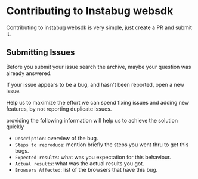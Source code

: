 # Contributing to Instabug websdk
Contributing to instabug websdk is very simple, just create a PR and submit it.

## Submitting Issues
Before you submit your issue search the archive, maybe your question was already answered.

If your issue appears to be a bug, and hasn't been reported, open a new issue.

Help us to maximize the effort we can spend fixing issues and adding new features, by not reporting duplicate issues.

providing the following information will help us to achieve the solution quickly
- `Description`: overview of the bug.
- `Steps to reproduce`: mention briefly the steps you went thru to get this bugs.
- `Expected results`: what was you expectation for this behaviour.
- `Actual results`: what was the actual results you got.
- `Browsers Affected`: list of the browsers that have this bug.
